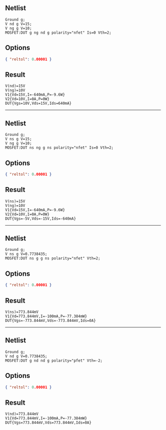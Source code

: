 ## Netlist

```text
Ground g;
V nd g V=15;
V ng g V=10;
MOSFET:DUT g ng nd g polarity="nfet" Is=0 Vth=2;
```

## Options

```json
{ "reltol": 0.00001 }
```

## Result

```text
V(nd)=15V
V(ng)=10V
V1{Vd=15V,I=-640mA,P=-9.6W}
V2{Vd=10V,I=0A,P=0W}
DUT{Vgs=10V,Vds=15V,Ids=640mA}
```

---

## Netlist

```text
Ground g;
V ns g V=15;
V ng g V=10;
MOSFET:DUT ns ng g ns polarity="nfet" Is=0 Vth=2;
```

## Options

```json
{ "reltol": 0.00001 }
```

## Result

```text
V(ns)=15V
V(ng)=10V
V1{Vd=15V,I=-640mA,P=-9.6W}
V2{Vd=10V,I=0A,P=0W}
DUT{Vgs=-5V,Vds=-15V,Ids=-640mA}
```

---

## Netlist

```text
Ground g;
V ns g V=0.7738435;
MOSFET:DUT ns g g ns polarity="nfet" Vth=2;
```

## Options

```json
{ "reltol": 0.00001 }
```

## Result

```text
V(ns)=773.844mV
V1{Vd=773.844mV,I=-100mA,P=-77.384mW}
DUT{Vgs=-773.844mV,Vds=-773.844mV,Ids=0A}
```

---

## Netlist

```text
Ground g;
V nd g V=0.7738435;
MOSFET:DUT g nd nd g polarity="pfet" Vth=-2;
```

## Options

```json
{ "reltol": 0.00001 }
```

## Result

```text
V(nd)=773.844mV
V1{Vd=773.844mV,I=-100mA,P=-77.384mW}
DUT{Vgs=773.844mV,Vds=773.844mV,Ids=0A}
```
